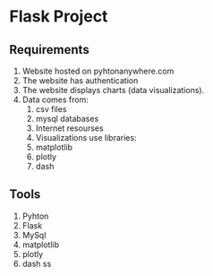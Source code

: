 # Flask Project 

## Requirements 

1. Website hosted on pyhtonanywhere.com
2. The website has authentication 
3. The website displays charts (data visualizations).
4. Data comes from:
    1. csv files
    2. mysql databases 
    3. Internet resourses
    5. Visualizations use libraries: 
    1. matplotlib
    2. plotly
    3. dash

## Tools 

1. Pyhton
2. Flask 
3. MySql
4. matplotlib
5. plotly
6. dash
ss
